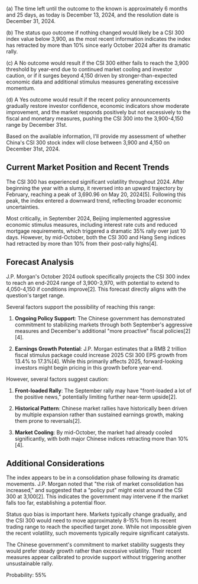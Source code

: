 (a) The time left until the outcome to the known is approximately 6 months and 25 days, as today is December 13, 2024, and the resolution date is December 31, 2024.

(b) The status quo outcome if nothing changed would likely be a CSI 300 index value below 3,900, as the most recent information indicates the index has retracted by more than 10% since early October 2024 after its dramatic rally.

(c) A No outcome would result if the CSI 300 either fails to reach the 3,900 threshold by year-end due to continued market cooling and investor caution, or if it surges beyond 4,150 driven by stronger-than-expected economic data and additional stimulus measures generating excessive momentum.

(d) A Yes outcome would result if the recent policy announcements gradually restore investor confidence, economic indicators show moderate improvement, and the market responds positively but not excessively to the fiscal and monetary measures, pushing the CSI 300 into the 3,900-4,150 range by December 31st.

Based on the available information, I'll provide my assessment of whether China's CSI 300 stock index will close between 3,900 and 4,150 on December 31st, 2024.

## Current Market Position and Recent Trends

The CSI 300 has experienced significant volatility throughout 2024. After beginning the year with a slump, it reversed into an upward trajectory by February, reaching a peak of 3,690.96 on May 20, 2024[5]. Following this peak, the index entered a downward trend, reflecting broader economic uncertainties.

Most critically, in September 2024, Beijing implemented aggressive economic stimulus measures, including interest rate cuts and reduced mortgage requirements, which triggered a dramatic 35% rally over just 10 days. However, by mid-October, both the CSI 300 and Hang Seng indices had retracted by more than 10% from their post-rally highs[4].

## Forecast Analysis

J.P. Morgan's October 2024 outlook specifically projects the CSI 300 index to reach an end-2024 range of 3,900-3,970, with potential to extend to 4,050-4,150 if conditions improve[2]. This forecast directly aligns with the question's target range.

Several factors support the possibility of reaching this range:

1. **Ongoing Policy Support**: The Chinese government has demonstrated commitment to stabilizing markets through both September's aggressive measures and December's additional "more proactive" fiscal policies[2][4].

2. **Earnings Growth Potential**: J.P. Morgan estimates that a RMB 2 trillion fiscal stimulus package could increase 2025 CSI 300 EPS growth from 13.4% to 17.3%[4]. While this primarily affects 2025, forward-looking investors might begin pricing in this growth before year-end.

However, several factors suggest caution:

1. **Front-loaded Rally**: The September rally may have "front-loaded a lot of the positive news," potentially limiting further near-term upside[2].

2. **Historical Pattern**: Chinese market rallies have historically been driven by multiple expansion rather than sustained earnings growth, making them prone to reversals[2].

3. **Market Cooling**: By mid-October, the market had already cooled significantly, with both major Chinese indices retracting more than 10%[4].

## Additional Considerations

The index appears to be in a consolidation phase following its dramatic movements. J.P. Morgan noted that "the risk of market consolidation has increased," and suggested that a "policy put" might exist around the CSI 300 at 3,100[2]. This indicates the government may intervene if the market falls too far, establishing a potential floor.

Status quo bias is important here. Markets typically change gradually, and the CSI 300 would need to move approximately 8-15% from its recent trading range to reach the specified target zone. While not impossible given the recent volatility, such movements typically require significant catalysts.

The Chinese government's commitment to market stability suggests they would prefer steady growth rather than excessive volatility. Their recent measures appear calibrated to provide support without triggering another unsustainable rally.

Probability: 55%
